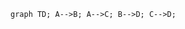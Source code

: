 ﻿---
Title: "Mermaid: Advanced Diagrams"
Abstract: >
  Mermaid is a popular diagramming language.
Thumbnail: "images/thumbnail.png"
Published: "2025-01-26"
Authors:
  - "Roland Bürgi"
  - "Anna Kuleshova"
Tags:
  - "Northwind"
  - "Conceptual"
---

```mermaid
graph TD; A-->B; A-->C; B-->D; C-->D;
```